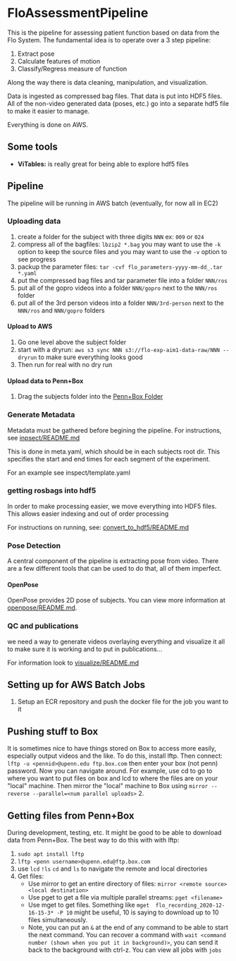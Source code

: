 # FloAssessmentPipeline

This is the pipeline for assessing patient function based on data from the Flo System.
The fundamental idea is to operate over a 3 step pipeline:

1.  Extract pose
2.  Calculate features of motion
3.  Classify/Regress measure of function

Along the way there is data cleaning, manipulation, and visualization.

Data is ingested as compressed bag files. That data is put into HDF5 files.
All of the non-video generated data (poses, etc.) go into a separate hdf5 file
to make it easier to manage.

Everything is done on AWS.

## Some tools

- **ViTables:** is really great for being able to explore hdf5 files

## Pipeline

The pipeline will be running in AWS batch (eventually, for now all in EC2)

### Uploading data

1.  create a folder for the subject with three digits `NNN` ex: `009` or `024`
2.  compress all of the bagfiles: `lbzip2 *.bag` you may want to use the `-k` option to keep the source files
    and you may want to use the `-v` option to see progress
3.  packup the parameter files: `tar -cvf flo_parameters-yyyy-mm-dd_.tar *.yaml`
4.  put the compressed bag files and tar parameter file into a folder `NNN/ros`
5.  put all of the gopro videos into a folder `NNN/gopro` next to the `NNN/ros` folder
6.  put all of the 3rd person videos into a folder `NNN/3rd-person` next to the `NNN/ros` and `NNN/gopro` folders

#### Upload to AWS

1.  Go one level above the subject folder
2.  start with a dryrun: `aws s3 sync NNN s3://flo-exp-aim1-data-raw/NNN --dryrun` to make sure everything looks good
3.  Then run for real with no dry run

#### Upload data to Penn+Box

1.  Drag the subjects folder into the [Penn+Box Folder](https://upenn.app.box.com/folder/126576235920)

### Generate Metadata

Metadata must be gathered before begining the pipeline. For instructions,
see [inpsect/README.md](inpsect/README.md)

This is done in meta.yaml, which should be in each subjects root dir.
This specifies the start and end times for each segment of the experiment.

For an example see inspect/template.yaml

### getting rosbags into hdf5

In order to make processing easier, we move everything into HDF5 files.
This allows easier indexing and out of order processing

For instructions on running, see: [convert_to_hdf5/README.md](convert_to_hdf5/README.md)

### Pose Detection

A central component of the pipeline is extracting pose from video.
There are a few different tools that can be used to do that, all of them
imperfect.

#### OpenPose

OpenPose provides 2D pose of subjects. You can view more information at [openpose/README.md](openpose/README.md).

### QC and publications

we need a way to generate videos overlaying everything and visualize it all to make sure it is working and to put in publications...

For information look to [visualize/README.md](visualize/README.md)

## Setting up for AWS Batch Jobs

1.  Setup an ECR repository and push the docker file for the job you want to it

## Pushing stuff to Box

It is sometimes nice to have things stored on Box to access more easily, especially
output videos and the like. To do this, install lftp. Then connect:
`lftp -u <pennid>@upenn.edu ftp.box.com` then enter your box (not penn) password.
Now you can navigate around. For example, use cd to go to where you want to put files
on box and lcd to where the files are on your "local" machine. Then mirror the "local"
machine to Box using `mirror --reverse --parallel=<num parallel uploads>`
2.

## Getting files from Penn+Box

During development, testing, etc. It might be good to be able to download data from Penn+Box. The best way to do this with with lftp:

1.  `sudo apt install lftp`
2.  `lftp <penn username>@upenn.edu@ftp.box.com`
3.  use `lcd` `!ls` `cd` and `ls` to navigate the remote and local directories
4.  Get files:
    *   Use mirror to get an entire directory of files: `mirror <remote source> <local destination>`
    *   Use pget to get a file via multiple parallel streams: `pget <filename>`
    *   Use mget to get files. Something like `mget  flo_recording_2020-12-16-15-3* -P 10` might be useful, 10 is saying to download up to 10 files simultaneously.
    *   Note, you can put an `&` at the end of any command to be able to start the next command. You can recover a command with `wait <command number (shown when you put it in background)>`, you can send it back to the background with ctrl-z. You can view all jobs with `jobs`
